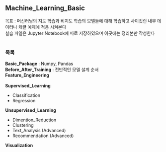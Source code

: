 ## Machine_Learning_Basic </br>
목표 : 머신러닝의 지도 학습과 비지도 학습의 모델들에 대해 학습하고 사이킷런 내부 데이터나 캐글 예제에 적용 시켜본다 </br>
실습 파일은 Jupyter Notebook에 따로 저장하였으며 이곳에는 정리본만 작성한다 </br></br>

### 목록
**Basic_Package** : Numpy, Pandas </br> 
**Before_After_Training** : 전반적인 모델 설계 순서 </br>
**Feature_Engineering** </br></br>
**Supervised_Learning**</br>
- Classification </br>
- Regression </br>

**Unsupervised_Learning**</br>
- Dimention_Reduction </br>
- Clustering </br>
- Text_Analysis (Advanced) </br>
- Recommendation (Advanced) </br>

**Visualization**
